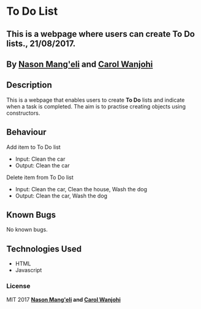 # To Do List

## This is a webpage where users can create **To Do** lists., 21/08/2017.

## By **[Nason Mang'eli](https://github.com/nasonmangeli) and [Carol Wanjohi](https://carolwanjohi.github.io/)**

## Description
This is a webpage that enables users to create **To Do** lists and indicate when a task is completed. The aim is to practise creating objects using constructors.

## Behaviour
Add item to To Do list
- Input: Clean the car
- Output: Clean the car

Delete item from To Do list
- Input: Clean the car, Clean the house, Wash the dog
- Output: Clean the car, Wash the dog

## Known Bugs

No known bugs.

## Technologies Used

* HTML
* Javascript

### License

MIT 2017 **[Nason Mang'eli](https://github.com/nasonmangeli)  and [Carol Wanjohi](https://carolwanjohi.github.io/)**
